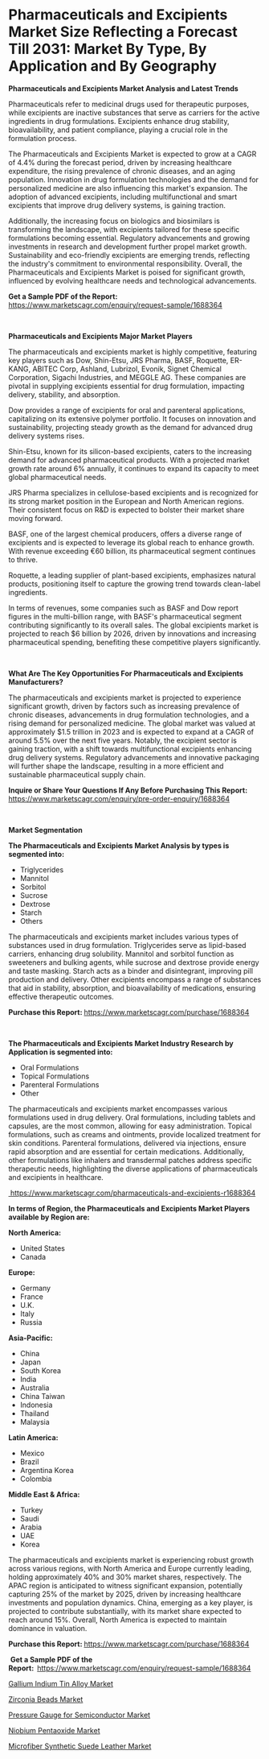 <p><h1>Pharmaceuticals and Excipients Market Size Reflecting a Forecast Till 2031: Market By Type, By Application and By Geography</h1></p><p><strong>Pharmaceuticals and Excipients Market Analysis and Latest Trends</strong></p>
<p><p>Pharmaceuticals refer to medicinal drugs used for therapeutic purposes, while excipients are inactive substances that serve as carriers for the active ingredients in drug formulations. Excipients enhance drug stability, bioavailability, and patient compliance, playing a crucial role in the formulation process.</p><p>The Pharmaceuticals and Excipients Market is expected to grow at a CAGR of 4.4% during the forecast period, driven by increasing healthcare expenditure, the rising prevalence of chronic diseases, and an aging population. Innovation in drug formulation technologies and the demand for personalized medicine are also influencing this market's expansion. The adoption of advanced excipients, including multifunctional and smart excipients that improve drug delivery systems, is gaining traction.</p><p>Additionally, the increasing focus on biologics and biosimilars is transforming the landscape, with excipients tailored for these specific formulations becoming essential. Regulatory advancements and growing investments in research and development further propel market growth. Sustainability and eco-friendly excipients are emerging trends, reflecting the industry's commitment to environmental responsibility. Overall, the Pharmaceuticals and Excipients Market is poised for significant growth, influenced by evolving healthcare needs and technological advancements.</p></p>
<p><strong>Get a Sample PDF of the Report:&nbsp;</strong> <a href="https://www.marketscagr.com/enquiry/request-sample/1688364?utm_campaign=1615&utm_medium=2&utm_source=Github&utm_content=ia&utm_term=17102024&utm_id=pharmaceuticals-and-excipients">https://www.marketscagr.com/enquiry/request-sample/1688364</a></p>
<p>&nbsp;</p>
<p><strong>Pharmaceuticals and Excipients Major Market Players</strong></p>
<p><p>The pharmaceuticals and excipients market is highly competitive, featuring key players such as Dow, Shin-Etsu, JRS Pharma, BASF, Roquette, ER-KANG, ABITEC Corp, Ashland, Lubrizol, Evonik, Signet Chemical Corporation, Sigachi Industries, and MEGGLE AG. These companies are pivotal in supplying excipients essential for drug formulation, impacting delivery, stability, and absorption.</p><p>Dow provides a range of excipients for oral and parenteral applications, capitalizing on its extensive polymer portfolio. It focuses on innovation and sustainability, projecting steady growth as the demand for advanced drug delivery systems rises.</p><p>Shin-Etsu, known for its silicon-based excipients, caters to the increasing demand for advanced pharmaceutical products. With a projected market growth rate around 6% annually, it continues to expand its capacity to meet global pharmaceutical needs.</p><p>JRS Pharma specializes in cellulose-based excipients and is recognized for its strong market position in the European and North American regions. Their consistent focus on R&D is expected to bolster their market share moving forward.</p><p>BASF, one of the largest chemical producers, offers a diverse range of excipients and is expected to leverage its global reach to enhance growth. With revenue exceeding €60 billion, its pharmaceutical segment continues to thrive.</p><p>Roquette, a leading supplier of plant-based excipients, emphasizes natural products, positioning itself to capture the growing trend towards clean-label ingredients.</p><p>In terms of revenues, some companies such as BASF and Dow report figures in the multi-billion range, with BASF's pharmaceutical segment contributing significantly to its overall sales. The global excipients market is projected to reach $6 billion by 2026, driven by innovations and increasing pharmaceutical spending, benefiting these competitive players significantly.</p></p>
<p>&nbsp;</p>
<p><strong>What Are The Key Opportunities For Pharmaceuticals and Excipients Manufacturers?</strong></p>
<p><p>The pharmaceuticals and excipients market is projected to experience significant growth, driven by factors such as increasing prevalence of chronic diseases, advancements in drug formulation technologies, and a rising demand for personalized medicine. The global market was valued at approximately $1.5 trillion in 2023 and is expected to expand at a CAGR of around 5.5% over the next five years. Notably, the excipient sector is gaining traction, with a shift towards multifunctional excipients enhancing drug delivery systems. Regulatory advancements and innovative packaging will further shape the landscape, resulting in a more efficient and sustainable pharmaceutical supply chain.</p></p>
<p><strong>Inquire or Share Your Questions If Any Before Purchasing This Report:</strong> <a href="https://www.marketscagr.com/enquiry/pre-order-enquiry/1688364?utm_campaign=1615&utm_medium=2&utm_source=Github&utm_content=ia&utm_term=17102024&utm_id=pharmaceuticals-and-excipients">https://www.marketscagr.com/enquiry/pre-order-enquiry/1688364</a></p>
<p>&nbsp;</p>
<p><strong>Market Segmentation</strong></p>
<p><strong>The Pharmaceuticals and Excipients Market Analysis by types is segmented into:</strong></p>
<p><ul><li>Triglycerides</li><li>Mannitol</li><li>Sorbitol</li><li>Sucrose</li><li>Dextrose</li><li>Starch</li><li>Others</li></ul></p>
<p><p>The pharmaceuticals and excipients market includes various types of substances used in drug formulation. Triglycerides serve as lipid-based carriers, enhancing drug solubility. Mannitol and sorbitol function as sweeteners and bulking agents, while sucrose and dextrose provide energy and taste masking. Starch acts as a binder and disintegrant, improving pill production and delivery. Other excipients encompass a range of substances that aid in stability, absorption, and bioavailability of medications, ensuring effective therapeutic outcomes.</p></p>
<p><strong>Purchase this Report:&nbsp;</strong><a href="https://www.marketscagr.com/purchase/1688364?utm_campaign=1615&utm_medium=2&utm_source=Github&utm_content=ia&utm_term=17102024&utm_id=pharmaceuticals-and-excipients">https://www.marketscagr.com/purchase/1688364</a></p>
<p>&nbsp;</p>
<p><strong>The Pharmaceuticals and Excipients Market Industry Research by Application is segmented into:</strong></p>
<p><ul><li>Oral Formulations</li><li>Topical Formulations</li><li>Parenteral Formulations</li><li>Other</li></ul></p>
<p><p>The pharmaceuticals and excipients market encompasses various formulations used in drug delivery. Oral formulations, including tablets and capsules, are the most common, allowing for easy administration. Topical formulations, such as creams and ointments, provide localized treatment for skin conditions. Parenteral formulations, delivered via injections, ensure rapid absorption and are essential for certain medications. Additionally, other formulations like inhalers and transdermal patches address specific therapeutic needs, highlighting the diverse applications of pharmaceuticals and excipients in healthcare.</p></p>
<p><a href="https://www.marketscagr.com/pharmaceuticals-and-excipients-r1688364?utm_campaign=1615&utm_medium=2&utm_source=Github&utm_content=ia&utm_term=17102024&utm_id=pharmaceuticals-and-excipients">&nbsp;https://www.marketscagr.com/pharmaceuticals-and-excipients-r1688364</a></p>
<p><strong>In terms of Region, the Pharmaceuticals and Excipients Market Players available by Region are:</strong></p>
<p>
    <p> <strong> North America: </strong>
        <ul>
            <li>United States</li>
            <li>Canada</li>
        </ul>
        </p> 
    <p> <strong> Europe: </strong>
        <ul>
            <li>Germany</li>
            <li>France</li>
            <li>U.K.</li>
            <li>Italy</li>
            <li>Russia</li>
        </ul>
        </p> 
    <p> <strong> Asia-Pacific: </strong>
        <ul>
            <li>China</li>
            <li>Japan</li>
            <li>South Korea</li>
            <li>India</li>
            <li>Australia</li>
            <li>China Taiwan</li>
            <li>Indonesia</li>
            <li>Thailand</li>
            <li>Malaysia</li>
        </ul>
        </p> 
    <p> <strong> Latin America: </strong>
        <ul>
            <li>Mexico</li>
            <li>Brazil</li>
            <li>Argentina Korea</li>
            <li>Colombia</li>
        </ul>
        </p> 
    <p> <strong> Middle East & Africa: </strong>
        <ul>
            <li>Turkey</li>
            <li>Saudi</li>
            <li>Arabia</li>
            <li>UAE</li>
            <li>Korea</li>
        </ul>
    </p>
    </p>
<p><p>The pharmaceuticals and excipients market is experiencing robust growth across various regions, with North America and Europe currently leading, holding approximately 40% and 30% market shares, respectively. The APAC region is anticipated to witness significant expansion, potentially capturing 25% of the market by 2025, driven by increasing healthcare investments and population dynamics. China, emerging as a key player, is projected to contribute substantially, with its market share expected to reach around 15%. Overall, North America is expected to maintain dominance in valuation.</p></p>
<p><strong>Purchase this Report: </strong><a href="https://www.marketscagr.com/purchase/1688364?utm_campaign=1615&utm_medium=2&utm_source=Github&utm_content=ia&utm_term=17102024&utm_id=pharmaceuticals-and-excipients">https://www.marketscagr.com/purchase/1688364</a></p>
<p>&nbsp;<strong>Get a Sample PDF of the Report:&nbsp;&nbsp;</strong><a href="https://www.marketscagr.com/enquiry/request-sample/1688364?utm_campaign=1615&utm_medium=2&utm_source=Github&utm_content=ia&utm_term=17102024&utm_id=pharmaceuticals-and-excipients">https://www.marketscagr.com/enquiry/request-sample/1688364</a></p>
<p><strong></strong></p>
<p><p><a href="https://www.linkedin.com/pulse/trends-global-gallium-indium-tin-alloy-market-forecast-analysis-rp9de?utm_campaign=1615&utm_medium=2&utm_source=Github&utm_content=ia&utm_term=17102024&utm_id=pharmaceuticals-and-excipients">Gallium Indium Tin Alloy Market</a></p><p><a href="https://www.linkedin.com/pulse/key-drivers-zirconia-beads-market-trends-future-outlook-1jpxe?utm_campaign=1615&utm_medium=2&utm_source=Github&utm_content=ia&utm_term=17102024&utm_id=pharmaceuticals-and-excipients">Zirconia Beads Market</a></p><p><a href="https://github.com/NargisHussain432/Market-Research-Report-List-1/blob/main/pressure-gauge-for-semiconductor-market.md?utm_campaign=1615&utm_medium=2&utm_source=Github&utm_content=ia&utm_term=17102024&utm_id=pharmaceuticals-and-excipients">Pressure Gauge for Semiconductor Market</a></p><p><a href="https://www.linkedin.com/pulse/niobium-pentaoxide-market-global-trends-forecast-2024-2031-fznwe?utm_campaign=1615&utm_medium=2&utm_source=Github&utm_content=ia&utm_term=17102024&utm_id=pharmaceuticals-and-excipients">Niobium Pentaoxide Market</a></p><p><a href="https://www.linkedin.com/pulse/investment-opportunities-microfiber-synthetic-suede-leather-4wu6e?utm_campaign=1615&utm_medium=2&utm_source=Github&utm_content=ia&utm_term=17102024&utm_id=pharmaceuticals-and-excipients">Microfiber Synthetic Suede Leather Market</a></p></p>